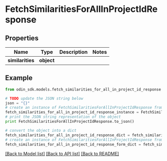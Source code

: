 # FetchSimilaritiesForAllInProjectIdResponse


## Properties

Name | Type | Description | Notes
------------ | ------------- | ------------- | -------------
**similarities** | **object** |  | 

## Example

```python
from odin_sdk.models.fetch_similarities_for_all_in_project_id_response import FetchSimilaritiesForAllInProjectIdResponse

# TODO update the JSON string below
json = "{}"
# create an instance of FetchSimilaritiesForAllInProjectIdResponse from a JSON string
fetch_similarities_for_all_in_project_id_response_instance = FetchSimilaritiesForAllInProjectIdResponse.from_json(json)
# print the JSON string representation of the object
print FetchSimilaritiesForAllInProjectIdResponse.to_json()

# convert the object into a dict
fetch_similarities_for_all_in_project_id_response_dict = fetch_similarities_for_all_in_project_id_response_instance.to_dict()
# create an instance of FetchSimilaritiesForAllInProjectIdResponse from a dict
fetch_similarities_for_all_in_project_id_response_form_dict = fetch_similarities_for_all_in_project_id_response.from_dict(fetch_similarities_for_all_in_project_id_response_dict)
```
[[Back to Model list]](../README.md#documentation-for-models) [[Back to API list]](../README.md#documentation-for-api-endpoints) [[Back to README]](../README.md)


